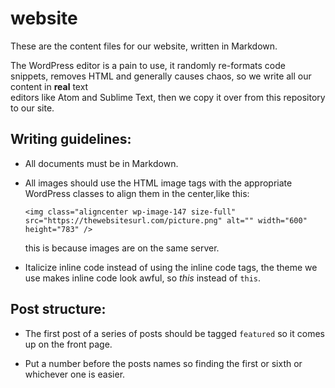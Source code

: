 # website

These are the content files for our website, written in Markdown.

The WordPress editor is a pain to use, it randomly re-formats code snippets,
removes HTML and generally causes chaos, so we write all our content in **real** text  
editors like Atom and Sublime Text, then we copy it over from this repository to our site.

## Writing guidelines:

* All documents must be in Markdown.

* All images should use the HTML image tags with the appropriate
  WordPress classes to align them in the center,like this:
  ```
  <img class="aligncenter wp-image-147 size-full" src="https://thewebsitesurl.com/picture.png" alt="" width="600" height="783" />
  ```
  this is because images are on the same server.

* Italicize inline code instead of using the inline code tags, the theme we use
  makes inline code look awful, so *this* instead of `this`.


## Post structure:

* The first post of a series of posts should be tagged `featured` so it comes up
  on the front page.

* Put a number before the posts names so finding the first or sixth or whichever
  one is easier.
